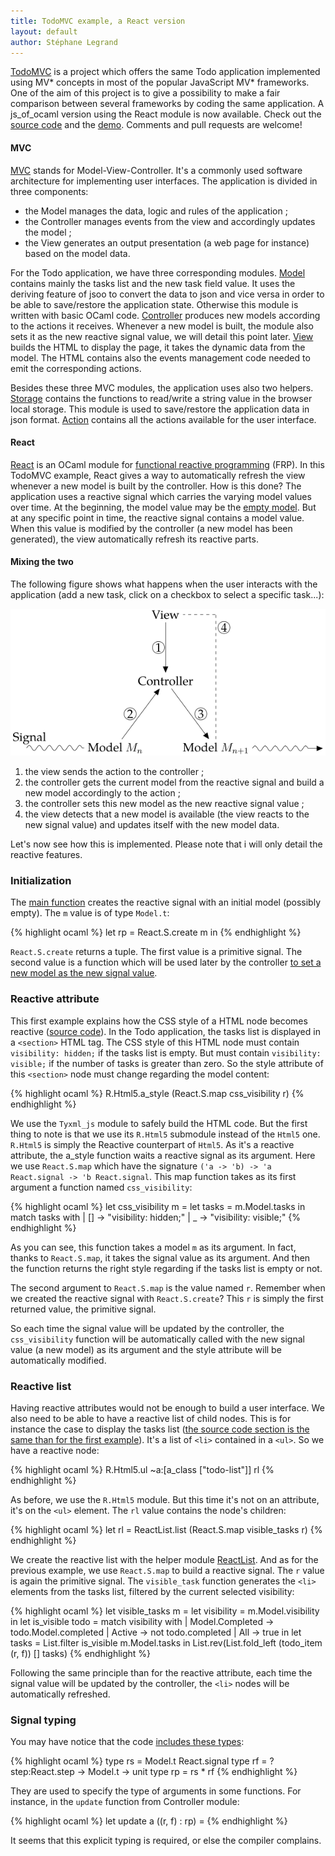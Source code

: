 ```yaml
---
title: TodoMVC example, a React version
layout: default
author: Stéphane Legrand
---
```


[TodoMVC](http://todomvc.com/) is a project which offers the same Todo application implemented using MV* concepts in most of the popular JavaScript MV* frameworks. One of the aim of this project is to give a possibility to make a fair comparison between several frameworks by coding the same application. A js_of_ocaml version using the React module is now available. Check out the [source code](https://github.com/slegrand45/examples_ocsigen/tree/master/jsoo/todomvc-react) and the [demo](http://slegrand45.github.io/examples_ocsigen.site/jsoo/todomvc-react/). Comments and pull requests are welcome!

#### MVC

[MVC](https://en.wikipedia.org/wiki/Model-view-controller) stands for Model-View-Controller. It's a commonly used software architecture for implementing user interfaces. The application is divided in three components:

- the Model manages the data, logic and rules of the application ;
- the Controller manages events from the view and accordingly updates the model ;
- the View generates an output presentation (a web page for instance) based on the model data.

For the Todo application, we have three corresponding modules. [Model](https://github.com/slegrand45/examples_ocsigen/blob/d6766d404a449d0b1d36ad3cd916b0c444390a19/jsoo/todomvc-react/todomvc.ml#L38) contains mainly the tasks list and the new task field value. It uses the deriving feature of jsoo to convert the data to json and vice versa in order to be able to save/restore the application state. Otherwise this module is written with basic OCaml code. [Controller](https://github.com/slegrand45/examples_ocsigen/blob/d6766d404a449d0b1d36ad3cd916b0c444390a19/jsoo/todomvc-react/todomvc.ml#L111) produces new models according to the actions it receives. Whenever a new model is built, the module also sets it as the new reactive signal value, we will detail this point later. [View](https://github.com/slegrand45/examples_ocsigen/blob/d6766d404a449d0b1d36ad3cd916b0c444390a19/jsoo/todomvc-react/todomvc.ml#L175) builds the HTML to display the page, it takes the dynamic data from the model. The HTML contains also the events management code needed to emit the corresponding actions.

Besides these three MVC modules, the application uses also two helpers. [Storage](https://github.com/slegrand45/examples_ocsigen/blob/d6766d404a449d0b1d36ad3cd916b0c444390a19/jsoo/todomvc-react/todomvc.ml#L14) contains the functions to read/write a string value in the browser local storage. This module is used to save/restore the application data in json format. [Action](https://github.com/slegrand45/examples_ocsigen/blob/d6766d404a449d0b1d36ad3cd916b0c444390a19/jsoo/todomvc-react/todomvc.ml#L94) contains all the actions available for the user interface.

#### React

[React](http://erratique.ch/software/react) is an OCaml module for [functional reactive programming](https://en.wikipedia.org/wiki/Functional_reactive_programming) (FRP). In this TodoMVC example, React gives a way to automatically refresh the view whenever a new model is built by the controller. How is this done? The application uses a reactive signal which carries the varying model values over time. At the beginning, the model value may be the [empty model](https://github.com/slegrand45/examples_ocsigen/blob/d6766d404a449d0b1d36ad3cd916b0c444390a19/jsoo/todomvc-react/todomvc.ml#L60-L65). But at any specific point in time, the reactive signal contains a model value. When this value is modified by the controller (a new model has been generated), the view automatically refresh its reactive parts.

#### Mixing the two

The following figure shows what happens when the user interacts with the application (add a new task, click on a checkbox to select a specific task...):

![MVC with React](/img/posts/2015/react-example-todomvc-steps.png)

1. the view sends the action to the controller ;
2. the controller gets the current model from the reactive signal and build a new model accordingly to the action ;
3. the controller sets this new model as the new reactive signal value ;
4. the view detects that a new model is available (the view reacts to the new signal value) and updates itself with the new model data.

Let's now see how this is implemented. Please note that i will only detail the reactive features.

### Initialization

The [main function](https://github.com/slegrand45/examples_ocsigen/blob/d6766d404a449d0b1d36ad3cd916b0c444390a19/jsoo/todomvc-react/todomvc.ml#L393) creates the reactive signal with an initial model (possibly empty). The `m` value is of type `Model.t`:

{% highlight ocaml %}
let rp = React.S.create m in
{% endhighlight %}

`React.S.create` returns a tuple. The first value is a primitive signal. The second value is a function which will be used later by the controller [to set a new model as the new signal value](https://github.com/slegrand45/examples_ocsigen/blob/d6766d404a449d0b1d36ad3cd916b0c444390a19/jsoo/todomvc-react/todomvc.ml#L170).

### Reactive attribute

This first example explains how the CSS style of a HTML node becomes reactive ([source code](https://github.com/slegrand45/examples_ocsigen/blob/d6766d404a449d0b1d36ad3cd916b0c444390a19/jsoo/todomvc-react/todomvc.ml#L267-L299)). In the Todo application, the tasks list is displayed in a `<section>` HTML tag. The CSS style of this HTML node must contain `visibility: hidden;` if the tasks list is empty. But must contain `visibility: visible;` if the number of tasks is greater than zero. So the style attribute of this `<section>` node must change regarding the model content:

{% highlight ocaml %}
R.Html5.a_style (React.S.map css_visibility r)
{% endhighlight %}

We use the `Tyxml_js` module to safely build the HTML code. But the first thing to note is that we use its `R.Html5` submodule instead of the `Html5` one. `R.Html5` is simply the Reactive counterpart of `Html5`. As it's a reactive attribute, the a_style function waits a reactive signal as its argument. Here we use `React.S.map` which have the signature `('a -> 'b) -> 'a React.signal -> 'b React.signal`. This map function takes as its first argument a function named `css_visibility`:

{% highlight ocaml %}
let css_visibility m =
      let tasks = m.Model.tasks in
      match tasks with
      | [] -> "visibility: hidden;"
      | _ -> "visibility: visible;"
{% endhighlight %}

As you can see, this function takes a model `m` as its argument. In fact, thanks to `React.S.map`, it takes the signal value as its argument. And then the function returns the right style regarding if the tasks list is empty or not.

The second argument to `React.S.map` is the value named `r`. Remember when we created the reactive signal with `React.S.create`? This `r` is simply the first returned value, the primitive signal.

So each time the signal value will be updated by the controller, the `css_visibility` function will be automatically called with the new signal value (a new model) as its argument and the style attribute will be automatically modified.

### Reactive list

Having reactive attributes would not be enough to build a user interface. We also need to be able to have a reactive list of child nodes. This is for instance the case to display the tasks list ([the source code section is the same than for the first example](https://github.com/slegrand45/examples_ocsigen/blob/d6766d404a449d0b1d36ad3cd916b0c444390a19/jsoo/todomvc-react/todomvc.ml#L267-L299)). It's a list of `<li>` contained in a `<ul>`. So we have a reactive node:

{% highlight ocaml %}
R.Html5.ul ~a:[a_class ["todo-list"]] rl
{% endhighlight %}

As before, we use the `R.Html5` module. But this time it's not on an attribute, it's on the `<ul>` element. The `rl` value contains the node's children:

{% highlight ocaml %}
let rl = ReactList.list (React.S.map visible_tasks r)
{% endhighlight %}

We create the reactive list with the helper module [ReactList](https://github.com/slegrand45/examples_ocsigen/blob/d6766d404a449d0b1d36ad3cd916b0c444390a19/jsoo/todomvc-react/todomvc.ml#L3). And as for the previous example, we use `React.S.map` to build a reactive signal. The `r` value is again the primitive signal. The `visible_task` function generates the `<li>` elements from the tasks list, filtered by the current selected visibility:

{% highlight ocaml %}
let visible_tasks m =
    let visibility = m.Model.visibility in
    let is_visible todo =
      match visibility with
      | Model.Completed -> todo.Model.completed
      | Active -> not todo.completed
      | All -> true
    in
    let tasks = List.filter is_visible m.Model.tasks in
    List.rev(List.fold_left (todo_item (r, f)) [] tasks)
{% endhighlight %}

Following the same principle than for the reactive attribute, each time the signal value will be updated by the controller, the `<li>` nodes will be automatically refreshed.

### Signal typing

You may have notice that the code [includes these types](https://github.com/slegrand45/examples_ocsigen/blob/d6766d404a449d0b1d36ad3cd916b0c444390a19/jsoo/todomvc-react/todomvc.ml#L89-L91):

{% highlight ocaml %}
type rs = Model.t React.signal
type rf = ?step:React.step -> Model.t -> unit
type rp = rs * rf
{% endhighlight %}

They are used to specify the type of arguments in some functions. For instance, in the `update` function from Controller module:

{% highlight ocaml %}
let update a ((r, f) : rp) =
{% endhighlight %}

It seems that this explicit typing is required, or else the compiler complains.
